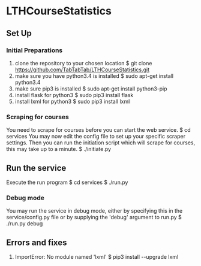 # LTHCourseStatistics


## Set Up

### Initial Preparations
1. clone the repository to your chosen location
  $ git clone https://github.com/TabTabTab/LTHCourseStatistics.git
2. make sure you have python3.4 is installed
  $ sudo apt-get install python3.4
3. make sure pip3 is installed
  $ sudo apt-get install python3-pip
4. install flask for python3
  $ sudo pip3 install flask
5. install lxml for python3
  $ sudo pip3 install lxml

### Scraping for courses
You need to scrape for courses before you can start the web service.
    $ cd services
    You may now edit the config file to set up your specific scraper settings.
    Then you can run the initiation script which will scrape for courses, this may take up to a minute.
    $ ./initiate.py


## Run the service
Execute the run program
  $ cd services
  $ ./run.py

### Debug mode
You may run the service in debug mode, either by specifying this in the
service/config.py file or by supplying the 'debug' argument to run.py
  $ ./run.py debug


## Errors and fixes
1. ImportError: No module named 'lxml'
    $ pip3 install --upgrade lxml
